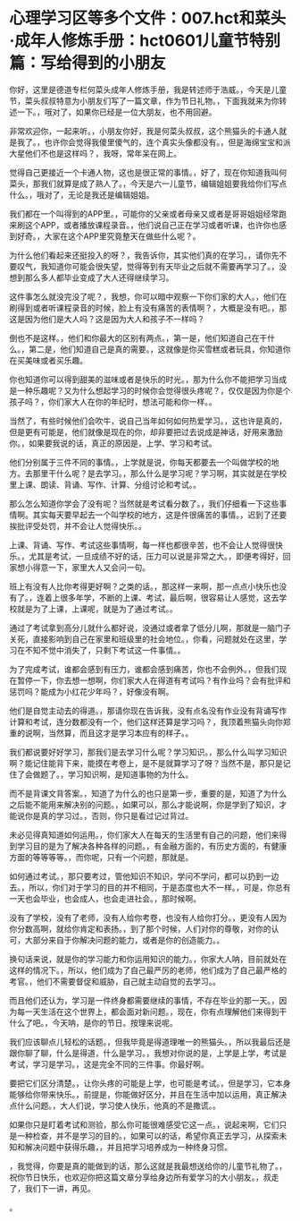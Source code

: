 # 心理学习区等多个文件：007.hct和菜头·成年人修炼手册：hct0601儿童节特别篇：写给得到的小朋友 

你好，这里是德道专栏何菜头成年人修炼手册，我是转述师于浩威。，今天是儿童节，菜头叔叔特意为小朋友们写了一篇文章，作为节日礼物。，下面我就来为你转述一下。，哦对了，如果你已经是一位大朋友，也不用回避。

非常欢迎你，一起来听。，小朋友你好，我是何菜头叔叔，这个熊猫头的卡通人就是我了。，也许你会觉得我傻里傻气的，连个真实头像都没有。，但是海绵宝宝和派大星他们不也是这样吗？，我呀，常年呆在网上。

觉得自己更接近一个卡通人物，这也是很正常的事情。，好了，现在你知道我叫何菜头，那我们就算是成了熟人了。，今天是六一儿童节，编辑姐姐要我给你们写点什么。，哦对了，无论是我还是编辑姐姐。

我们都在一个叫得到的APP里。，可能你的父亲或者母亲又或者是哥哥姐姐经常跑来刷这个APP，或者播放课程录音。，他们说自己正在学习或者听课，也许你也感到好奇。，大家在这个APP里究竟整天在做些什么呢？。

为什么他们看起来还挺投入的呀？，我告诉你，其实他们真的在学习。，请你先不要叹气，我知道你可能会很失望，觉得等到有天毕业之后就不需要再学习了。，没想到那么多人都毕业变成了大人还得继续学习。

这件事怎么就没完没了呢？，我想，你可以暗中观察一下你们家的大人。，他们在刷得到或者听课程录音的时候，脸上有没有痛苦的表情啊？，大概是没有吧。，那这是因为他们是大人吗？这是因为大人和孩子不一样吗？

倒也不是这样。，他们和你最大的区别有两点。，第一是，他们知道自己在干什么。，第二是，他们知道自己是真的需要。，这就像是你买雪糕或者玩具，你知道你在买美味或者买乐趣。

你也知道你可以得到甜美的滋味或者是快乐的时光。，那为什么你不能把学习当成是一种乐趣呢？又为什么想起学习的时候你会觉得很头疼呢？，仅仅是因为你是个孩子吗？，你们家大人在你的年纪时，想法可能和你一样。。

当然了，有些时候他们会吹牛，说自己当年如何如何热爱学习。，这也许是真的，但是更有可能是，他们就像是现在的你，却非要把过去说成是神话，好用来激励你。，如果要我说的话，真正的原因是，上学、学习和考试。

他们分别属于三件不同的事情。，上学就是说，你每天都要去一个叫做学校的地方。去那里干什么呢？是去学习。，那么什么是学习呢？学习啊，其实就是在学校里上课、朗读、背诵、写作、计算、分组讨论和考试。。

那么怎么知道你学会了没有呢？当然就是考试看分数了。，我们仔细看一下这些事情啊。其实每天要早起去一个叫学校的地方，这是件很痛苦的事情。，迟到了还要挨批评受处罚，并不会让人觉得快乐。。

上课、背诵、写作、考试这些事情啊，每一样也都很辛苦，也不会让人觉得很快乐。，尤其是考试，一旦成绩不好的话，压力可以说是非常之大。，即便考得好，回家想小得意一下，家里大人又会问一句。

班上有没有人比你考得更好啊？之类的话。，那这样一来啊，那一点点小快乐也没有了。，连着上很多年学，不断的上课、考试，最后啊，很容易让人感觉，这去学校就是为了上课，上课呢，就是为了通过考试。。

通过了考试拿到高分儿就什么都好说，没通过或者拿了低分儿啊，那就是一脑门子关死，直接影响到自己在家里和班级里的社会地位。，你看，问题就处在这里，学习在不知不觉中消失了，只剩下考试这一件事情。。

为了完成考试，谁都会感到有压力，谁都会感到痛苦，你也不会例外。，但我们现在暂停一下，你去想一想啊，你们家大人在得道有考试吗？有作业吗？会有批评和惩罚吗？能成为小红花少年吗？，好像没有啊。

他们是自觉主动去的得道。，那请你现在告诉我，没有点名没有作业没有背诵写作计算和考试，连分数都没有一个，他们这样还算是学习吗？，我顶着熊猫头向你郑重的说啊，当然算，而且这才是学习本应有的样子。。

我们都说要好好学习，那我们是去学习什么呢？学习知识。，那么什么叫学习知识啊？能记住能背下来，能摸在考卷上，是不是就算学习了呀？当然不是，那只是记住了会做题了。，学习知识啊，是知道事物的为什么。

而不是背课文背答案。，知道了为什么的也只是第一步，重要的是，知道了为什么之后能不能用来解决别的问题。，如果可以，那么才能说啊，你是学到了知识，才能说你是真的学习过。，否则，你只是看过记过背过。

未必见得真知道如何运用。，你们家大人在每天的生活里有自己的问题，他们来得到学习目的是为了解决各种各样的问题。，有金融方面的，有历史方面的，有健康方面的等等等等。，而你呢，只有一个问题，那就是。

如何通过考试。，那只要考过，管他知识不知识，学问不学问，都可以扔到一边去。，所以，你们对于学习的目的并不相同，于是态度也大不一样。，可是，你总有一天也会毕业，也会成人，也会走进社会。，那时候啊。

没有了学校，没有了老师，没有人给你考卷，也没有人给你打分。，更没有人因为你分数高啊，就给你肯定和表扬。，到了那个时候，人们对你的尊敬，对你的认可，大部分来自于你解决问题的能力，或者是你的创造能力。。

换句话来说，就是你的学习能力和你运用知识的能力。，你家大人呐，目前就处在这样的情况下。，所以，他们成为了自己最严厉的老师，他们成为了自己最严格的考官。，他们不需要督促和威胁，自己就主动自觉的去学习。。

而且他们还认为，学习是一件终身都需要继续的事情，不存在毕业的那一天。，因为每一天生活在这个世界上，都会面对新问题。，现在，你有点理解他们来得到干什么了吧。，今天呐，是你的节日。按理来说呢。

我们应该聊点儿轻松的话题。，但我毕竟是得道理唯一的熊猫头。，所以我最后还是跟你聊了聊，什么是得道，什么是学习。，我想对你说的是，上学是上学，考试是考试，学习是学习。，这是完全不同的三件事。你最好啊。

要把它们区分清楚。，让你头疼的可能是上学，也可能是考试。，但是学习，它本身能够给你带来快乐。，前提是，你能做好区分，并且在生活中加以运用，真正解决点什么问题。，大人们说，学习使人快乐，他真的不是撒谎。。

如果你只是盯着考试和测验，那么你可能很难感受它这一点。，说起来啊，它们只是一种检查，并不是学习的目的。，如果可以的话，希望你真正去学习，从探索未知和解决问题中获得乐趣，，并且把学习培养成为一种终身习惯。

，我觉得，你要是真的能做到的话，那么这就是我最想送给你的儿童节礼物了。，祝你节日快乐，也欢迎你把这篇文章分享给身边所有爱学习的大小朋友。，叔走了，我们下一讲，再见。

。